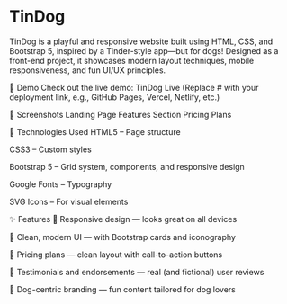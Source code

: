 # TinDog
TinDog is a playful and responsive website built using HTML, CSS, and Bootstrap 5, inspired by a Tinder-style app—but for dogs! Designed as a front-end project, it showcases modern layout techniques, mobile responsiveness, and fun UI/UX principles.

🚀 Demo
Check out the live demo: TinDog Live
(Replace # with your deployment link, e.g., GitHub Pages, Vercel, Netlify, etc.)

📸 Screenshots
Landing Page	Features Section	Pricing Plans

🔧 Technologies Used
HTML5 – Page structure

CSS3 – Custom styles

Bootstrap 5 – Grid system, components, and responsive design

Google Fonts – Typography

SVG Icons – For visual elements

✨ Features
📱 Responsive design — looks great on all devices

🎨 Clean, modern UI — with Bootstrap cards and iconography

💼 Pricing plans — clean layout with call-to-action buttons

💬 Testimonials and endorsements — real (and fictional) user reviews

🦴 Dog-centric branding — fun content tailored for dog lovers
